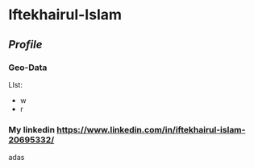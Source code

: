 # Iftekhairul-Islam
## _Profile_
### **Geo-Data**
LIst:
- w
- r
### My linkedin https://www.linkedin.com/in/iftekhairul-islam-20695332/
adas
